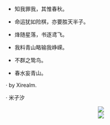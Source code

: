 - 知我罪我，其惟春秋。

- 命运犹如险棋，亦要胜天半子。

- 烽随星落，书逐鸢飞。

- 我料青山略输我峥嵘。

- 不群之鸷鸟。

- 春水妄青山。

 · by Xirealm.

 ·  米孑汐

<div align="center">
  <img  src="https://github-readme-streak-stats.herokuapp.com?user=Xirealm&theme=solarized-light&locale=zh" />
</div>
<div align="center">
  <img  src="https://github-readme-stats.vercel.app/api?username=Xirealm&show_icons=true&hide=contribs,prs&locale=cn" />
</div>
